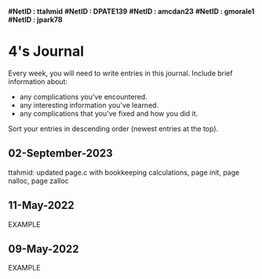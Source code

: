 **#NetID : ttahmid**
**#NetID : DPATE139**
**#NetID : amcdan23**
**#NetID : gmorale1**
**#NetID : jpark78**


# 4's Journal

Every week, you will need to write entries in this journal. Include brief information about:

* any complications you've encountered.
* any interesting information you've learned.
* any complications that you've fixed and how you did it.

Sort your entries in descending order (newest entries at the top).

## 02-September-2023
ttahmid: updated page.c with bookkeeping calculations, page init, page nalloc, page zalloc

## 11-May-2022

EXAMPLE

## 09-May-2022

EXAMPLE
